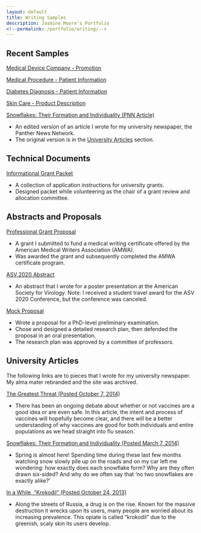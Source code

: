 ```yaml
---
layout: default
title: Writing Samples
description: Jasmine Moore's Portfolio
<!--permalink: /portfolio/writing/-->
---
```


## Recent Samples

[Medical Device Company - Promotion](URL)
<!--Based on https://medicreations.com/-->

[Medical Procedure - Patient Information](URL)
<!--Breast biopsy, cholecystectomy, or root canal-->

[Diabetes Diagnosis - Patient Information](URL)
<!--Compare the types diabetes -->

[Skin Care - Product Description](URL)
<!--Hyaluronic acid/Glycolic acid/Vitamin C-->

[Snowflakes: Their Formation and Individuality (PNN Article)](https://acrobat.adobe.com/link/review?uri=urn:aaid:scds:US:71ae02af-358b-36be-ae5b-700268bbb55e)
*  An edited version of an article I wrote for my university newspaper, the Panther News Network.
*  The original version is in the [University Articles](#university-articles) section.

## Technical Documents

[Informational Grant Packet](http://jasmine-shanay.github.io/portfolio/webfiles/Grant_Packet.pdf)
* A collection of application instructions for university grants.
* Designed packet while volunteering as the chair of a grant review and allocation committee.

## Abstracts and Proposals

[Professional Grant Proposal](http://jasmine-shanay.github.io/portfolio/webfiles/JM_PG_Award.pdf)
*  A grant I submitted to fund a medical writing certificate offered by the American Medical Writers Association (AMWA).
*  Was awarded the grant and subsequently completed the AMWA certificate program. 

[ASV 2020 Abstract](https://acrobat.adobe.com/link/review?uri=urn:aaid:scds:US:2e516f86-7780-3547-a654-dec4d9d2f6cd)
*  An abstract that I wrote for a poster presentation at the American Society for Virology. 
Note: I received a student travel award for the ASV 2020 Conference, but the conference was canceled.

[Mock Proposal](http://jasmine-shanay.github.io/portfolio/webfiles/JM_Preliminary_Exam.pdf)
* Wrote a proposal for a PhD-level preliminary examination.
* Chose and designed a detailed research plan, then defended the proposal in an oral presentation.
* The research plan was approved by a committee of professors.

## University Articles

The following links are to pieces that I wrote for my university newspaper. My alma mater rebranded and the site was archived.

[The Greatest Threat (Posted October 7, 2014)](https://web.archive.org/web/20141012112707/http:/www.panthernewsnetwork.com/top-stories/2014/10/07/the-greatest-threat/)
*  There has been an ongoing debate about whether or not vaccines are a good idea or are even safe. In this article, the intent and process of vaccines will hopefully become clear, and there will be a better understanding of why vaccines are good for both individuals and entire populations as we head straight into flu season.

[Snowflakes: Their Formation and Individuality (Posted March 7, 2014)](https://web.archive.org/web/20140715174440/http:/www.panthernewsnetwork.com/top-stories/2014/03/07/snowflakes-their-formation-and-individuality/)
*  Spring is almost here! Spending time during these last few months watching snow slowly pile up on the roads and on my car left me wondering: how exactly does each snowflake form? Why are they often drawn six-sided? And why do we often say that ‘no two snowflakes are exactly alike?’

[In a While, “Krokodil” (Posted October 24, 2013)](https://web.archive.org/web/20140911194400/http:/www.panthernewsnetwork.com/top-stories/2013/10/24/in-a-while-krokodil/)
*  Along the streets of Russia, a drug is on the rise. Known for the massive destruction it wrecks upon its users, many people are worried about its increasing prevalence. This opiate is called “krokodil” due to the greenish, scaly skin its users develop.
